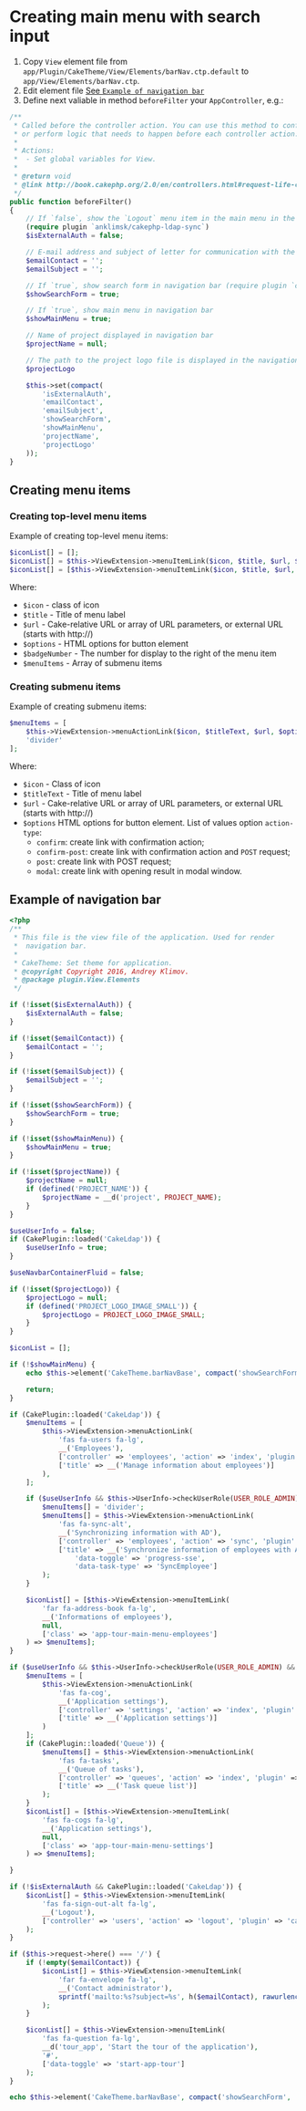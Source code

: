 # Creating main menu with search input

1. Copy `View` element file from `app/Plugin/CakeTheme/View/Elements/barNav.ctp.default` to `app/View/Elements/barNav.ctp`.
2. Edit element file [See `Example of navigation bar`](#example-of-navigation-bar)
3. Define next valiable in method `beforeFilter` your `AppController`, e.g.:
```php
/**
 * Called before the controller action. You can use this method to configure and customize components
 * or perform logic that needs to happen before each controller action.
 *
 * Actions:
 *  - Set global variables for View.
 *
 * @return void
 * @link http://book.cakephp.org/2.0/en/controllers.html#request-life-cycle-callbacks
 */
public function beforeFilter()
{
    // If `false`, show the `Logout` menu item in the main menu in the navigation bar
    (require plugin `anklimsk/cakephp-ldap-sync`)
    $isExternalAuth = false;

    // E-mail address and subject of letter for communication with the administrator
    $emailContact = '';
    $emailSubject = '';

    // If `true`, show search form in navigation bar (require plugin `cake-search-info`)
    $showSearchForm = true;

    // If `true`, show main menu in navigation bar
    $showMainMenu = true;

    // Name of project displayed in navigation bar
    $projectName = null;

    // The path to the project logo file is displayed in the navigation bar
    $projectLogo

    $this->set(compact(
        'isExternalAuth',
        'emailContact',
        'emailSubject',
        'showSearchForm',
        'showMainMenu',
        'projectName',
        'projectLogo'
    ));
}
```
## Creating menu items

### Creating top-level menu items

Example of creating top-level menu items:
```php
$iconList[] = [];
$iconList[] = $this->ViewExtension->menuItemLink($icon, $title, $url, $options, $badgeNumber);
$iconList[] = [$this->ViewExtension->menuItemLink($icon, $title, $url, $options, $badgeNumber) => $menuItems];
```
Where:
- `$icon` - class of icon
- `$title` - Title of menu label
- `$url` - Cake-relative URL or array of URL parameters, or external URL (starts with http://)
- `$options` - HTML options for button element
- `$badgeNumber` - The number for display to the right of the menu item
- `$menuItems` - Array of submenu items

### Creating submenu items

Example of creating submenu items:
```php
$menuItems = [
    $this->ViewExtension->menuActionLink($icon, $titleText, $url, $options),
    'divider'
];
```
Where:
- `$icon` - Class of icon
- `$titleText` - Title of menu label
- `$url` - Cake-relative URL or array of URL parameters, or external URL (starts with http://)
- `$options` HTML options for button element. List of values option `action-type`:
  * `confirm`: create link with confirmation action;
  * `confirm-post`: create link with confirmation action and `POST` request;
  * `post`: create link with POST request;
  * `modal`: create link with opening result in modal window.

## Example of navigation bar
```php
<?php
/**
 * This file is the view file of the application. Used for render
 *  navigation bar.
 *
 * CakeTheme: Set theme for application.
 * @copyright Copyright 2016, Andrey Klimov.
 * @package plugin.View.Elements
 */

if (!isset($isExternalAuth)) {
    $isExternalAuth = false;
}

if (!isset($emailContact)) {
    $emailContact = '';
}

if (!isset($emailSubject)) {
    $emailSubject = '';
}

if (!isset($showSearchForm)) {
    $showSearchForm = true;
}

if (!isset($showMainMenu)) {
    $showMainMenu = true;
}

if (!isset($projectName)) {
    $projectName = null;
    if (defined('PROJECT_NAME')) {
        $projectName = __d('project', PROJECT_NAME);
    }
}

$useUserInfo = false;
if (CakePlugin::loaded('CakeLdap')) {
    $useUserInfo = true;
}

$useNavbarContainerFluid = false;

if (!isset($projectLogo)) {
    $projectLogo = null;
    if (defined('PROJECT_LOGO_IMAGE_SMALL')) {
        $projectLogo = PROJECT_LOGO_IMAGE_SMALL;
    }
}

$iconList = [];

if (!$showMainMenu) {
    echo $this->element('CakeTheme.barNavBase', compact('showSearchForm', 'useNavbarContainerFluid', 'projectName', 'projectLogo', 'iconList'));

    return;
}

if (CakePlugin::loaded('CakeLdap')) {
    $menuItems = [
        $this->ViewExtension->menuActionLink(
            'fas fa-users fa-lg',
            __('Employees'),
            ['controller' => 'employees', 'action' => 'index', 'plugin' => 'cake_ldap', 'prefix' => false],
            ['title' => __('Manage information about employees')]
        ),
    ];

    if ($useUserInfo && $this->UserInfo->checkUserRole(USER_ROLE_ADMIN)) {
        $menuItems[] = 'divider';
        $menuItems[] = $this->ViewExtension->menuActionLink(
            'fas fa-sync-alt',
            __('Synchronizing information with AD'),
            ['controller' => 'employees', 'action' => 'sync', 'plugin' => 'cake_ldap', 'prefix' => false],
            ['title' => __('Synchronize information of employees with AD'),
                'data-toggle' => 'progress-sse',
                'data-task-type' => 'SyncEmployee']
        );
    }

    $iconList[] = [$this->ViewExtension->menuItemLink(
        'far fa-address-book fa-lg',
        __('Informations of employees'),
        null,
        ['class' => 'app-tour-main-menu-employees']
    ) => $menuItems];
}

if ($useUserInfo && $this->UserInfo->checkUserRole(USER_ROLE_ADMIN) && CakePlugin::loaded('CakeSettingsApp')) {
    $menuItems = [
        $this->ViewExtension->menuActionLink(
            'fas fa-cog',
            __('Application settings'),
            ['controller' => 'settings', 'action' => 'index', 'plugin' => 'cake_settings_app', 'prefix' => false],
            ['title' => __('Application settings')]
        )
    ];
    if (CakePlugin::loaded('Queue')) {
        $menuItems[] = $this->ViewExtension->menuActionLink(
            'fas fa-tasks',
            __('Queue of tasks'),
            ['controller' => 'queues', 'action' => 'index', 'plugin' => 'cake_settings_app', 'prefix' => false],
            ['title' => __('Task queue list')]
        );
    }
    $iconList[] = [$this->ViewExtension->menuItemLink(
        'fas fa-cogs fa-lg',
        __('Application settings'),
        null,
        ['class' => 'app-tour-main-menu-settings']
    ) => $menuItems];

}

if (!$isExternalAuth && CakePlugin::loaded('CakeLdap')) {
    $iconList[] = $this->ViewExtension->menuItemLink(
        'fas fa-sign-out-alt fa-lg',
        __('Logout'),
        ['controller' => 'users', 'action' => 'logout', 'plugin' => 'cake_ldap', 'prefix' => false]
    );
}

if ($this->request->here() === '/') {
    if (!empty($emailContact)) {
        $iconList[] = $this->ViewExtension->menuItemLink(
            'far fa-envelope fa-lg',
            __('Contact administrator'),
            sprintf('mailto:%s?subject=%s', h($emailContact), rawurlencode(h($emailSubject)))
        );
    }

    $iconList[] = $this->ViewExtension->menuItemLink(
        'fas fa-question fa-lg',
        __d('tour_app', 'Start the tour of the application'),
        '#',
        ['data-toggle' => 'start-app-tour']
    );
}

echo $this->element('CakeTheme.barNavBase', compact('showSearchForm', 'useNavbarContainerFluid', 'projectName', 'projectLogo', 'iconList'));
```
